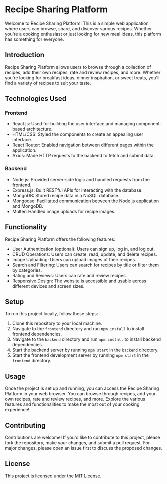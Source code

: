 # Recipe Sharing Platform

Welcome to Recipe Sharing Platform! This is a simple web application where users can browse, share, and discover various recipes. Whether you're a cooking enthusiast or just looking for new meal ideas, this platform has something for everyone.


## Introduction

Recipe Sharing Platform allows users to browse through a collection of recipes, add their own recipes, rate and review recipes, and more. Whether you're looking for breakfast ideas, dinner inspiration, or sweet treats, you'll find a variety of recipes to suit your taste.

## Technologies Used

### Frontend
- React.js: Used for building the user interface and managing component-based architecture.
- HTML/CSS: Styled the components to create an appealing user interface.
- React Router: Enabled navigation between different pages within the application.
- Axios: Made HTTP requests to the backend to fetch and submit data.

### Backend
- Node.js: Provided server-side logic and handled requests from the frontend.
- Express.js: Built RESTful APIs for interacting with the database.
- MongoDB: Stored recipe data in a NoSQL database.
- Mongoose: Facilitated communication between the Node.js application and MongoDB.
- Multer: Handled image uploads for recipe images.

## Functionality

Recipe Sharing Platform offers the following features:

- User Authentication (optional): Users can sign up, log in, and log out.
- CRUD Operations: Users can create, read, update, and delete recipes.
- Image Uploading: Users can upload images of their recipes.
- Search and Filtering: Users can search for recipes by title or filter them by categories.
- Rating and Reviews: Users can rate and review recipes.
- Responsive Design: The website is accessible and usable across different devices and screen sizes.

## Setup

To run this project locally, follow these steps:

1. Clone this repository to your local machine.
2. Navigate to the `frontend` directory and run `npm install` to install frontend dependencies.
3. Navigate to the `backend` directory and run `npm install` to install backend dependencies.
4. Start the backend server by running `npm start` in the `backend` directory.
5. Start the frontend development server by running `npm start` in the `frontend` directory.

## Usage

Once the project is set up and running, you can access the Recipe Sharing Platform in your web browser. You can browse through recipes, add your own recipes, rate and review recipes, and more. Explore the various features and functionalities to make the most out of your cooking experience!

## Contributing

Contributions are welcome! If you'd like to contribute to this project, please fork the repository, make your changes, and submit a pull request. For major changes, please open an issue first to discuss the proposed changes.

## License

This project is licensed under the [MIT License](LICENSE).

